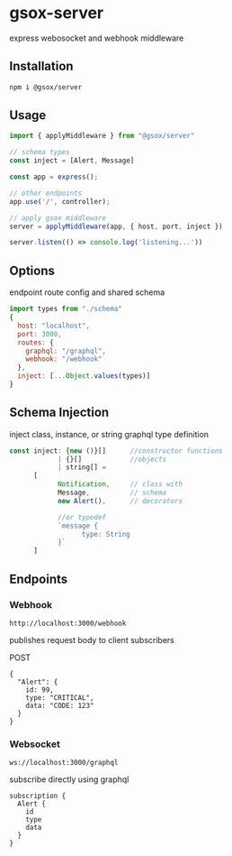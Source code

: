 # gsox-server
express webosocket and webhook middleware

## Installation
```sh
npm i @gsox/server
```

## Usage
```js
import { applyMiddleware } from "@gsox/server"

// schema types
const inject = [Alert, Message]

const app = express();

// other endpoints
app.use('/', controller);

// apply gsox middleware
server = applyMiddleware(app, { host, port, inject })

server.listen(() => console.log('listening...'))
```

## Options
endpoint route config and shared schema

```js
import types from "./schema"
{
  host: "localhost",
  port: 3000,
  routes: {
    graphql: "/graphql",
    webhook: "/webhook"
  },
  inject: [...Object.values(types)]
}
```

## Schema Injection
inject class, instance, or string graphql type definition
```js
const inject: {new ()}[]      //constructor functions
            | {}[]            //objects
            | string[] =
      [
            Notification,     // class with
            Message,          // schema
            new Alert(),      // decorators

            //or typedef
            `message {
                  type: String
            }`
      ]
```

## Endpoints

### Webhook
`http://localhost:3000/webhook`

publishes request body to client subscribers

POST
```
{
  "Alert": {
    id: 99,
    type: "CRITICAL",
    data: "CODE: 123"
  }
}
```

### Websocket
`ws://localhost:3000/graphql`

subscribe directly using graphql
```
subscription {
  Alert {
    id
    type
    data
  }
}
```